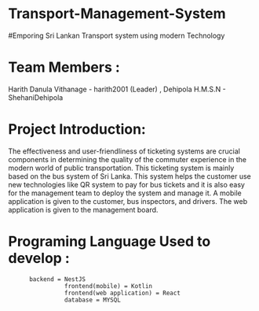 # Transport-Management-System
#Emporing Sri Lankan Transport system using modern Technology 

# Team Members :
Harith Danula Vithanage - harith2001 (Leader) ,
Dehipola H.M.S.N - ShehaniDehipola

# Project Introduction: 
The effectiveness and user-friendliness of ticketing systems are crucial components in determining the quality of the commuter experience in the modern world of public transportation. This ticketing system is mainly based on the bus system of Sri Lanka. This system helps the customer use new technologies like QR system to pay for bus tickets and it is also easy for the management team to deploy the system and manage it. A mobile application is given to the customer, bus inspectors, and drivers. The web application is given to the management board.


# Programing Language Used to develop :
          backend = NestJS
					frontend(mobile) = Kotlin
					frontend(web application) = React
					database = MYSQL
